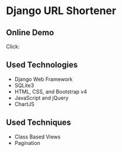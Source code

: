 # Django URL Shortener

## Online Demo
Click: 

## Used Technologies
- Django Web Framework
- SQLite3
- HTML, CSS, and Bootstrap v4
- JavaScript and jQuery
- ChartJS

## Used Techniques
- Class Based Views
- Pagination
